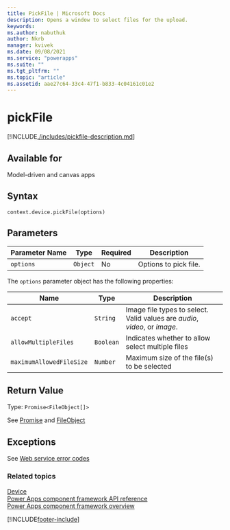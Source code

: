 ```yaml
---
title: PickFile | Microsoft Docs
description: Opens a window to select files for the upload.
keywords:
ms.author: nabuthuk
author: Nkrb
manager: kvivek
ms.date: 09/08/2021
ms.service: "powerapps"
ms.suite: ""
ms.tgt_pltfrm: ""
ms.topic: "article"
ms.assetid: aae27c64-33c4-47f1-b833-4c04161c01e2
---
```


# pickFile

[!INCLUDE[./includes/pickfile-description.md](./includes/pickfile-description.md)]

## Available for

Model-driven and canvas apps

## Syntax

`context.device.pickFile(options)`

## Parameters

| Parameter Name | Type     | Required | Description           |
| -------------- | -------- | -------- | --------------------- |
| `options`      | `Object` | No       | Options to pick file. |

The `options` parameter object has the following properties:

| Name                     | Type      | Description                                                                |
| ------------------------ | --------- | -------------------------------------------------------------------------- |
| `accept`                 | `String`  | Image file types to select. Valid values are _audio_, _video_, or _image_. |
| `allowMultipleFiles`     | `Boolean` | Indicates whether to allow select multiple files                           |
| `maximumAllowedFileSize` | `Number`  | Maximum size of the file(s) to be selected                                 |

## Return Value

Type: `Promise<FileObject[]>`

See [Promise](https://developer.mozilla.org/docs/Web/JavaScript/reference/Global_Objects/Promise) and [FileObject](../fileobject.md)

## Exceptions

See [Web service error codes](../../../data-platform/org-service/web-service-error-codes.md)

### Related topics

[Device](../device.md)<br/>
[Power Apps component framework API reference](../../reference/index.md)<br/>
[Power Apps component framework overview](../../overview.md)

[!INCLUDE[footer-include](../../../../includes/footer-banner.md)]
